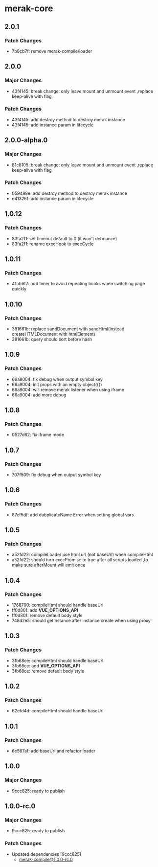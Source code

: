 # merak-core

## 2.0.1

### Patch Changes

- 7b8cb7f: remove merak-compile/loader

## 2.0.0

### Major Changes

- 43f4145: break change: only leave mount and unmount event ,replace keep-alive with flag

### Patch Changes

- 43f4145: add destroy method to destroy merak instance
- 43f4145: add instance param in lifecycle

## 2.0.0-alpha.0

### Major Changes

- 81c8105: break change: only leave mount and unmount event ,replace keep-alive with flag

### Patch Changes

- 059498e: add destroy method to destroy merak instance
- e41326f: add instance param in lifecycle

## 1.0.12

### Patch Changes

- 83fa2f1: set timeout default to 0 (it won't debounce)
- 83fa2f1: rename execHook to execCycle

## 1.0.11

### Patch Changes

- 41bb6f7: add timer to avoid repeating hooks when switching page quickly

## 1.0.10

### Patch Changes

- 381661b: replace sandDocument with sandHtml(instead createHTMLDocument with htmlElement)
- 381661b: query should sort before hash

## 1.0.9

### Patch Changes

- 66a9004: fix debug when output symbol key
- 66a9004: init props with an empty object({})
- 66a9004: will remove merak listener when using iframe
- 66a9004: add more debug

## 1.0.8

### Patch Changes

- 0527d62: fix iframe mode

## 1.0.7

### Patch Changes

- 707f509: fix debug when output symbol key

## 1.0.6

### Patch Changes

- 87ef5df: add dubplicateName Error when setting global vars

## 1.0.5

### Patch Changes

- a52fd22: compileLoader use html url (not baseUrl) when compileHtml
- a52fd22: should turn execPromise to true after all scripts loaded ,to make sure afterMount will emit once

## 1.0.4

### Patch Changes

- 1768700: compileHtml should handle baseUrl
- ff0d801: add **VUE_OPTIONS_API**
- ff0d801: remove default body style
- 748d2e5: should getInstance after instance create when using proxy

## 1.0.3

### Patch Changes

- 3fb68ce: compileHtml should handle baseUrl
- 3fb68ce: add **VUE_OPTIONS_API**
- 3fb68ce: remove default body style

## 1.0.2

### Patch Changes

- 62efd4d: compileHtml should handle baseUrl

## 1.0.1

### Patch Changes

- 6c567af: add baseUrl and refactor loader

## 1.0.0

### Major Changes

- 9ccc825: ready to publish

## 1.0.0-rc.0

### Major Changes

- 9ccc825: ready to publish

### Patch Changes

- Updated dependencies [9ccc825]
  - merak-compile@1.0.0-rc.0

